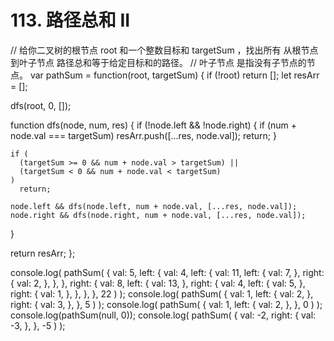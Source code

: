 # 113. 路径总和 II

// 给你二叉树的根节点 root 和一个整数目标和 targetSum ，找出所有 从根节点到叶子节点 路径总和等于给定目标和的路径。
// 叶子节点 是指没有子节点的节点。
var pathSum = function(root, targetSum) {
  if (!root) return [];
  let resArr = [];

  dfs(root, 0, []);

  function dfs(node, num, res) {
    if (!node.left && !node.right) {
      if (num + node.val === targetSum) resArr.push([...res, node.val]);
      return;
    }

    if (
      (targetSum >= 0 && num + node.val > targetSum) ||
      (targetSum < 0 && num + node.val < targetSum)
    )
      return;

    node.left && dfs(node.left, num + node.val, [...res, node.val]);
    node.right && dfs(node.right, num + node.val, [...res, node.val]);
  }

  return resArr;
};

console.log(
  pathSum(
    {
      val: 5,
      left: {
        val: 4,
        left: {
          val: 11,
          left: {
            val: 7,
          },
          right: {
            val: 2,
          },
        },
      },
      right: {
        val: 8,
        left: {
          val: 13,
        },
        right: {
          val: 4,
          left: {
            val: 5,
          },
          right: {
            val: 1,
          },
        },
      },
    },
    22
  )
);
console.log(
  pathSum(
    {
      val: 1,
      left: {
        val: 2,
      },
      right: {
        val: 3,
      },
    },
    5
  )
);
console.log(
  pathSum(
    {
      val: 1,
      left: {
        val: 2,
      },
    },
    0
  )
);
console.log(pathSum(null, 0));
console.log(
  pathSum(
    {
      val: -2,
      right: {
        val: -3,
      },
    },
    -5
  )
);
